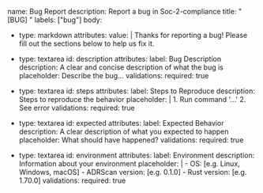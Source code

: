 name: Bug Report
description: Report a bug in Soc-2-compliance
title: "[BUG] "
labels: ["bug"]
body:
  - type: markdown
    attributes:
      value: |
        Thanks for reporting a bug! Please fill out the sections below to help us fix it.

  - type: textarea
    id: description
    attributes:
      label: Bug Description
      description: A clear and concise description of what the bug is
      placeholder: Describe the bug...
    validations:
      required: true

  - type: textarea
    id: steps
    attributes:
      label: Steps to Reproduce
      description: Steps to reproduce the behavior
      placeholder: |
        1. Run command '...'
        2. See error
    validations:
      required: true

  - type: textarea
    id: expected
    attributes:
      label: Expected Behavior
      description: A clear description of what you expected to happen
      placeholder: What should have happened?
    validations:
      required: true

  - type: textarea
    id: environment
    attributes:
      label: Environment
      description: Information about your environment
      placeholder: |
        - OS: [e.g. Linux, Windows, macOS]
        - ADRScan version: [e.g. 0.1.0]
        - Rust version: [e.g. 1.70.0]
    validations:
      required: true
